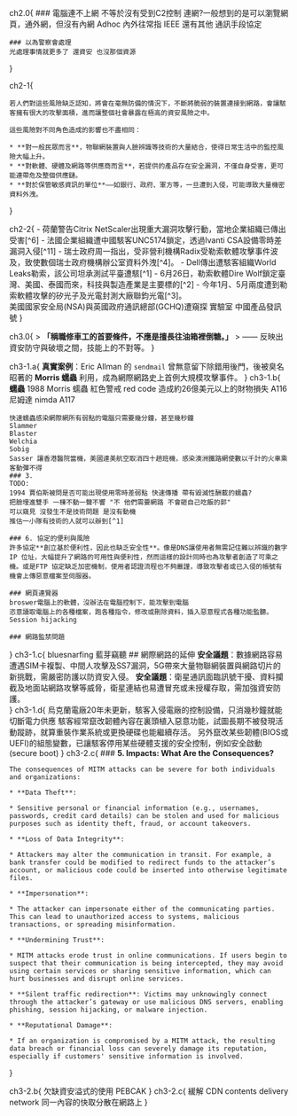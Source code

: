 ch2.0{
    ### 電腦連不上網 不等於沒有受到C2控制
    連網?一般想到的是可以瀏覽網頁，通外網，但沒有內網  Adhoc
    內外往常指 IEEE
    還有其他 通訊手段協定

    ### 以為警察會處理
    光處理事情就更多了 還資安 也沒那個資源 
}

ch2-1{

    若人們對這些風險缺乏認知，將會在毫無防備的情況下，不斷將脆弱的裝置連接到網路，會讓駭客擁有很大的攻擊面積，進而讓整個社會暴露在極高的資安風險之中。

    這些風險對不同角色造成的影響也不盡相同：

    * **對一般民眾而言**，物聯網裝置與人臉辨識等技術的大量結合，使得日常生活中的監控風險大幅上升。
    * **對軟體、硬體及網路等供應商而言**，若提供的產品存在安全漏洞，不僅自身受害，更可能連帶危及整個供應鏈。
    * **對於保管敏感資訊的單位**——如銀行、政府、軍方等，一旦遭到入侵，可能導致大量機密資料外洩。

}

ch2-2{
    - 荷蘭警告Citrix NetScaler出現重大漏洞攻擊行動，當地企業組織已傳出受害[^6]
    - 法國企業組織遭中國駭客UNC5174鎖定，透過Ivanti CSA設備零時差漏洞入侵[^11]
    - 瑞士政府周一指出，受非營利機構Radix受勒索軟體攻擊事件波及，致使數個瑞士政府機構辦公室資料外洩[^4]。
    - Dell傳出遭駭客組織World Leaks勒索，該公司坦承測試平臺遭駭[^1]
    - 6月26日，勒索軟體Dire Wolf鎖定臺灣、美國、泰國而來，科技與製造產業是主要標的[^2]
    - 今年1月、5月兩度遭到勒索軟體攻擊的矽光子及光電封測大廠聯鈞光電[^3]。    
    美國國家安全局(NSA)與英國政府通訊總部(GCHQ)遭窺探
    實驗室 中國產品發訊號
}



ch3.0{
    > **「稱職修車工的首要條件，不應是擅長往油箱裡倒糖。」**
    > —— 反映出資安防守與破壞之間，技能上的不對等。
}

ch3-1.a{
    **真實案例**：Eric Allman 的 `sendmail` 曾無意留下除錯用後門，後被臭名昭著的 **Morris 蠕蟲** 利用，成為網際網路史上首例大規模攻擊事件。
}
ch3-1.b{
    **蠕蟲**
    1988 Morris 蠕蟲
    紅色警戒 red code 造成約26億美元以上的財物損失 A116
    尼姆達 nimda A117

    快速蠕蟲感染網際網所有弱點的電腦只需要幾分鐘，甚至幾秒鐘
    Slammer
    Blaster
    Welchia
    Sobig
    Sasser 讓香港醫院當機，美國達美航空取消四十趟班機，感染澳洲鐵路網使數以千計的火車乘客動彈不得
    ### 3.
    TODO:
    1994 賈伯斯被問是否可能出現使用零時差弱點 快速傳播 帶有毀滅性酬載的蠕蟲?
    把臉埋進雙手 一棟不動一聲不響 "不 他們需要網路 不會砸自己吃飯的郭"
    可以窺見 沒發生不是技術問題 是沒有動機
    推估一小隊有技術的人就可以辦到[^1]

    ### 6. 協定的便利與風險
    許多協定**創立基於便利性，因此也缺乏安全性**。像是DNS讓使用者無需記住難以辨識的數字 IP 位址，大幅提升了網路的可用性與便利性，然而這樣的設計同時也為攻擊者創造了可乘之機。或是FTP 協定缺乏加密機制，使用者認證流程也不夠嚴謹，導致攻擊者或已入侵的帳號有機會上傳惡意檔案至伺服器。

    ### 網頁連覽器
    broswer電腦上的軟體，沒辦法在電腦控制下，能攻擊到電腦
    恣意讀取電腦上的各種檔案，跑各種指令，修改或刪除資料，插入惡意程式各種功能監聽。
    Session hijacking 

    ### 網路監禁問題
}
ch3-1.c{
    bluesnarfing 藍芽竊聽
    ## 網際網路的延伸
    **安全議題**：數據網路容易遭遇SIM卡複製、中間人攻擊及SS7漏洞，5G帶來大量物聯網裝置與網路切片的新挑戰，需嚴密防護以防資安入侵。
    **安全議題**：衛星通訊面臨訊號干擾、資料攔截及地面站網路攻擊等威脅，衛星連結也易遭冒充或未授權存取，需加強資安防護。    
}
ch3-1.d{
    烏克蘭電廠20年未更新，駭客入侵電廠的控制設備，只消幾秒鐘就能切斷電力供應
    駭客經常竄改韌體內容在裏頭植入惡意功能，試圖長期不被發現活動蹤跡，就算重裝作業系統或更換硬碟也能繼續存活。
另外竄改某些韌體(BIOS或UEFI)的組態變數，已讓駭客停用某些硬體支援的安全控制，例如安全啟動(secure boot)
}
ch3-2.c{
    ### **5. Impacts: What Are the Consequences?**

    The consequences of MITM attacks can be severe for both individuals and organizations:

    * **Data Theft**:

    * Sensitive personal or financial information (e.g., usernames, passwords, credit card details) can be stolen and used for malicious purposes such as identity theft, fraud, or account takeovers.

    * **Loss of Data Integrity**:

    * Attackers may alter the communication in transit. For example, a bank transfer could be modified to redirect funds to the attacker’s account, or malicious code could be inserted into otherwise legitimate files.

    * **Impersonation**:

    * The attacker can impersonate either of the communicating parties. This can lead to unauthorized access to systems, malicious transactions, or spreading misinformation.

    * **Undermining Trust**:

    * MITM attacks erode trust in online communications. If users begin to suspect that their communication is being intercepted, they may avoid using certain services or sharing sensitive information, which can hurt businesses and disrupt online services.
    
    * **Silent traffic redirection**: Victims may unknowingly connect through the attacker’s gateway or use malicious DNS servers, enabling phishing, session hijacking, or malware injection.

    * **Reputational Damage**:

    * If an organization is compromised by a MITM attack, the resulting data breach or financial loss can severely damage its reputation, especially if customers' sensitive information is involved.
}

ch3-2.b{
    欠缺資安溢式的使用
    PEBCAK
}
ch3-2.c{
    緩解
    CDN contents delivery network
    同一內容的快取分散在網路上
}